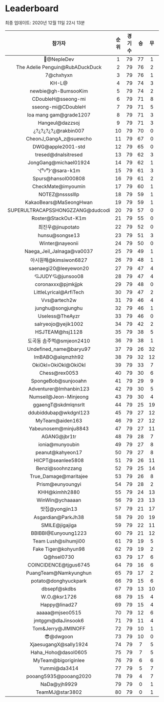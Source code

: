 # Leaderboard
최종 업데이트: 2020년 12월 11일 22시 13분




| 참가자 | 순위 | 경기수 | 승 | 무 | 패 | 승점 |
|:---:|:---:|:---:|:---:|:---:|:---:|:---:|
| 🥈@NepleDev | 1 | 79 | 77 | 1 | 1 | 232 |
| The Adelie Penguin@RubADuckDuck | 2 | 79 | 76 | 2 | 1 | 230 |
| 7@chxhyxn | 3 | 79 | 76 | 1 | 2 | 229 |
| ‮@L-HK | 4 | 79 | 74 | 3 | 2 | 225 |
| newbie@gh-BumsooKim | 5 | 79 | 74 | 2 | 3 | 224 |
| CDoubleH@sseong-mi | 6 | 79 | 71 | 8 | 0 | 221 |
| sseong-mi@CDoubleH | 7 | 79 | 71 | 5 | 3 | 218 |
| loa mang gam@grade1207 | 8 | 79 | 71 | 3 | 5 | 216 |
| Hangeul@dazzsoj | 9 | 79 | 71 | 3 | 5 | 216 |
| ¿?¿?¿?¿?¿@rakbin007 | 10 | 79 | 70 | 0 | 9 | 210 |
| CheonJ_GangA_z@suewcho | 11 | 79 | 67 | 0 | 12 | 201 |
| DWG@apple2001-std | 12 | 79 | 65 | 0 | 14 | 195 |
| tresed@dnalsitresed | 13 | 79 | 62 | 3 | 14 | 189 |
| JongGang@michael01924 | 14 | 79 | 62 | 1 | 16 | 187 |
| ◝(⁰▿⁰)◜@sara-k1m | 15 | 79 | 61 | 3 | 15 | 186 |
| Spurs@hansol000808 | 16 | 79 | 61 | 2 | 16 | 185 |
| CheckMate@imyoumin | 17 | 79 | 60 | 1 | 18 | 181 |
| NOTEZ@nsssslllp | 18 | 79 | 59 | 1 | 19 | 178 |
| KakaoBears@MaSeongHwan | 19 | 79 | 59 | 1 | 19 | 178 |
| SUPERULTRACAPSSHONGZZANG@dudcodi | 20 | 79 | 57 | 0 | 22 | 171 |
| Roster@StackOut-K1m | 21 | 79 | 55 | 0 | 24 | 165 |
| 최진우@jinupotato | 22 | 79 | 52 | 0 | 27 | 156 |
| hunsu@songse13 | 23 | 79 | 51 | 3 | 25 | 156 |
| Winter@nayeonii | 24 | 79 | 50 | 0 | 29 | 150 |
| Naega_Jeil_Jalnaga@va0037 | 25 | 79 | 49 | 1 | 29 | 148 |
| 아시원해@kimsiwon6827 | 26 | 79 | 48 | 1 | 30 | 145 |
| saenaegi20@leeyewon20 | 27 | 79 | 47 | 4 | 28 | 145 |
| 💘JUDY💘@junsoo08 | 28 | 79 | 47 | 4 | 28 | 145 |
| coronaxxx@pjmkjjpk | 29 | 79 | 48 | 0 | 31 | 144 |
| LittleLyrical@ArfiTech | 30 | 79 | 47 | 2 | 30 | 143 |
| Vvs@artech2w | 31 | 79 | 46 | 4 | 29 | 142 |
| junghu@songjunghu | 32 | 79 | 46 | 1 | 32 | 139 |
| Useless@TheAyzr | 33 | 79 | 46 | 0 | 33 | 138 |
| salryeojo@yejik1002 | 34 | 79 | 42 | 2 | 35 | 128 |
| HSJTEAM@hsj1128 | 35 | 79 | 38 | 5 | 36 | 119 |
| 도곡동 솜주먹@smjeon2410 | 36 | 79 | 38 | 1 | 40 | 115 |
| Undefined_name@baryu97 | 37 | 79 | 26 | 32 | 21 | 110 |
| ImBABO@alqmzhh92 | 38 | 79 | 32 | 12 | 35 | 108 |
| OkiOkl=OkiOkl@OkiOkl | 39 | 79 | 33 | 7 | 39 | 106 |
| Chess@rex0053 | 40 | 79 | 30 | 6 | 43 | 96 |
| SpongeBob@sunjooahn | 41 | 79 | 29 | 9 | 41 | 96 |
| Adventurer@Imhanbin123 | 42 | 79 | 30 | 5 | 44 | 95 |
| Numseil@Jeon-Minjeong | 43 | 79 | 30 | 4 | 45 | 94 |
| ggaengT@skdmlqnsrlt | 44 | 79 | 25 | 19 | 35 | 94 |
| ddubiddubap@wkdgnl123 | 45 | 79 | 27 | 12 | 40 | 93 |
| MyTeam@aiden163 | 46 | 79 | 27 | 12 | 40 | 93 |
| Yabeunosem@minju8843 | 47 | 79 | 27 | 11 | 41 | 92 |
| AGANG@jbr1tr | 48 | 79 | 28 | 7 | 44 | 91 |
| ionia@munyoubin | 49 | 79 | 27 | 8 | 44 | 89 |
| peanut@kahyeon17 | 50 | 79 | 27 | 8 | 44 | 89 |
| HICPT@seanlee5808 | 51 | 79 | 26 | 11 | 42 | 89 |
| Benzi@soohnzzang | 52 | 79 | 25 | 14 | 40 | 89 |
| True_Damage@maritajee | 53 | 79 | 26 | 8 | 45 | 86 |
| Prism@eunyoungyi | 54 | 79 | 28 | 2 | 49 | 86 |
| KHH@kimhh2880 | 55 | 79 | 24 | 13 | 42 | 85 |
| WinWin@ychaaaan | 56 | 79 | 23 | 13 | 43 | 82 |
| 맛집@yongjin13 | 57 | 79 | 21 | 17 | 41 | 80 |
| Asgardian@ParkJh38 | 58 | 79 | 20 | 19 | 40 | 79 |
| SMILE@jigajiga | 59 | 79 | 22 | 11 | 46 | 77 |
| BBIBBI@Eunyoung1223 | 60 | 79 | 21 | 12 | 46 | 75 |
| Team Lush@sihumji00 | 61 | 79 | 19 | 5 | 55 | 62 |
| Fake Tiger@kohyun98 | 62 | 79 | 19 | 2 | 58 | 59 |
| Q@hsel0730 | 63 | 79 | 17 | 6 | 56 | 57 |
| COINCIDENCE@tjgus6745 | 64 | 79 | 16 | 6 | 57 | 54 |
| PuangTeam@Namkyunghun | 65 | 79 | 17 | 2 | 60 | 53 |
| potato@donghyuckpark | 66 | 79 | 15 | 6 | 58 | 51 |
| dbsepf@skdbs | 67 | 79 | 13 | 10 | 56 | 49 |
| W.O.@ksr1726 | 68 | 79 | 15 | 4 | 60 | 49 |
| Happy@linad27 | 69 | 79 | 15 | 4 | 60 | 49 |
| aaaaa@mjseo0515 | 70 | 79 | 12 | 6 | 61 | 42 |
| jmtggm@dlaJinsook6 | 71 | 79 | 11 | 4 | 64 | 37 |
| Tom&Jerry@JIMINOFF | 72 | 79 | 10 | 1 | 68 | 31 |
| 😎@dwgoon | 73 | 79 | 10 | 0 | 69 | 30 |
| XjaesugangX@sally1924 | 74 | 79 | 7 | 5 | 67 | 26 |
| Haha_Hoho@dasol0605 | 75 | 79 | 7 | 5 | 67 | 26 |
| MyTeam@bigoriginlee | 76 | 79 | 6 | 6 | 67 | 24 |
| Yummi@da3414 | 77 | 79 | 5 | 7 | 67 | 22 |
| pooang5935@pooang2020 | 78 | 79 | 4 | 7 | 68 | 19 |
| NaDa@yjh9929 | 79 | 79 | 0 | 1 | 78 | 1 |
| TeamMJ@star3802 | 80 | 79 | 0 | 1 | 78 | 1 |